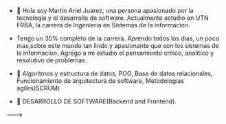 - 👋 Hola soy Martin Ariel Juarez, una persona apasionado por la tecnologia y el desarrollo de software. Actualmente estudio en UTN FRBA, la carrera de Ingenieria en Sistemas de la informacion.
- Tengo un 35% completo de la carrera. 
  Aprendo todos los dias, un poco mas,sobre este mundo tan lindo y apasionante que son los sistemas de la informacion. Agrego a mi estudio el pensamiento critico, analitico y resolutivo de problemas.
  
- 🌱 Algoritmos y estructura de datos, POO, Base de datos relacionales, Funcionamiento de arquitectura de software, Metodologias agiles(SCRUM) 
- 💞️ DESARROLLO DE SOFTWARE(Backend and Frontend).
  

--->
